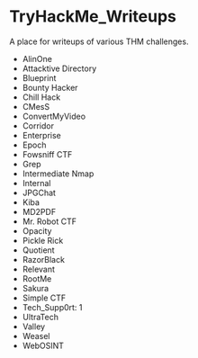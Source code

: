 # TryHackMe_Writeups

A place for writeups of various THM challenges.

- AlinOne
- Attacktive Directory
- Blueprint
- Bounty Hacker
- Chill Hack
- CMesS
- ConvertMyVideo
- Corridor
- Enterprise
- Epoch
- Fowsniff CTF
- Grep
- Intermediate Nmap
- Internal
- JPGChat
- Kiba
- MD2PDF
- Mr. Robot CTF
- Opacity
- Pickle Rick
- Quotient
- RazorBlack
- Relevant
- RootMe
- Sakura
- Simple CTF
- Tech_Supp0rt: 1
- UltraTech
- Valley
- Weasel
- WebOSINT
